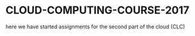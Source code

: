 # CLOUD-COMPUTING-COURSE-2017

here we have started assignments for the second part 
of the cloud (CLC)